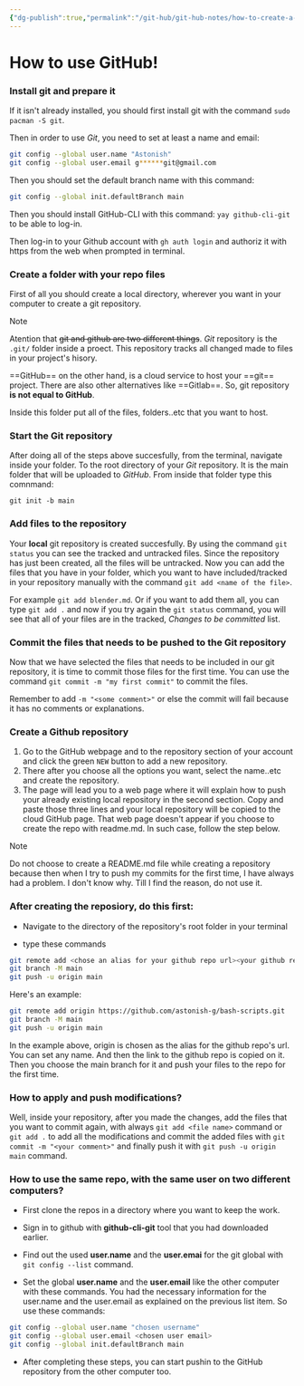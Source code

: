 ```yaml
---
{"dg-publish":true,"permalink":"/git-hub/git-hub-notes/how-to-create-a-git-hub-repo/","noteIcon":""}
---
```


# How to use GitHub! 
### Install git and prepare it

If it isn't already installed, you should first install git with the command `sudo pacman -S git`.

Then in order to use _Git_, you need to set at least a name and email:

```bash
git config --global user.name "Astonish"
git config --global user.email g******git@gmail.com
```

Then you should set the default branch name with this command:

```bash
git config --global init.defaultBranch main
```

Then you should install GitHub-CLI with this command: `yay github-cli-git` to be able to log-in.

Then log-in to your Github account with `gh auth login` and authoriz it with https from the web when prompted in terminal.

### Create a folder with your repo files

First of all you should create a local directory, wherever you want in your computer to create a git repository.


> [!NOTE]
  > Atention that ~~git and github are two different things~~. _Git_ repository is the `.git/` folder inside a proect. This repository tracks all changed made to files in your project's hisory.
  > 
  > ==GitHub== on the other hand, is a cloud service to host your ==git== project. There are also other alternatives like ==Gitlab==. So, git repository **is not equal to GitHub**.
  > 
  > Inside this folder put all of the files, folders..etc that you want to host.

### Start the Git repository

After doing all of the steps above succesfully, from the terminal, navigate inside your folder. To the root directory of your _Git_ repository. It is the main folder that will be uploaded to _GitHub_. From inside that folder type this comnmand:

`git init -b main`

### Add files to the repository

Your **local** git repository is created succesfully. By using the command `git status` you can see the tracked and untracked files. Since the repository has just been created, all the files will be untracked. Now you can add the files that you have in your folder, which you want to have included/tracked in your repository manually with the command `git add <name of the file>`. 

For example `git add blender.md`. Or if you want to add them all, you can type `git add .` and now if you try again the `git status` command, you will see that all of your files are in the tracked, _Changes to be committed_ list.

### Commit the files that needs to be pushed to the Git repository

Now that we have selected the files that needs to be included in our git repository, it is time to commit those files for the first time. You can use the command `git commit -m "my first commit"` to commit the files. 

Remember to add `-m "<some comment>"` or else the commit will fail because it has no comments or explanations.

### Create a Github repository

1. Go to the GitHub webpage and to the repository section of your account and click the green `NEW` button to add a new repository. 
2. There after you choose all the options you want, select the name..etc and create the repository. 
3. The page will lead you to a web page where it will explain how to push your already existing local repository in the second section. Copy and paste those three lines and your local repository will be copied to the cloud GitHub page. That web page doesn't appear if you choose to create the repo with readme.md. In such case, follow the step below.
  
> [!NOTE]
Do not choose to create a README.md file while creating a repository because then when I try to push my commits for the first time, I have always had a problem. I don't know why. Till I find the reason, do not use it.

### After creating the reposiory, do this first:

- Navigate to the directory of the repository's root folder in your terminal

- type these commands

```bash
git remote add <chose an alias for your github repo url><your github repo url>
git branch -M main
git push -u origin main
```

Here's an example:

```bash
git remote add origin https://github.com/astonish-g/bash-scripts.git
git branch -M main
git push -u origin main
```

In the example above, origin is chosen as the alias for the github repo's url. You can set any name. And then the link to the github repo is copied on it. Then you choose the main branch for it and push your files to the repo for the first time.

### How to apply and push modifications?

Well, inside your repository, after you made the changes, add the files that you want to commit again, with always `git add <file name>` command or `git add .` to add all the modifications and commit the added files with `git commit -m "<your comment>"` and finally push it with `git push -u origin main` command.

### How to use the same repo, with the same user on two different computers?

- First clone the repos in a directory where you want to keep the work.

- Sign in to github with **github-cli-git** tool that you had downloaded earlier.

- Find out the used **user.name** and the **user.emai** for the git global with `git config --list` command.

- Set the global **user.name** and the **user.email** like the other computer with these commands. You had the necessary information for the user.name and the user.email as explained on the previous list item. So use these commands:

```bash
git config --global user.name "chosen username"
git config --global user.email <chosen user email>
git config --global init.defaultBranch main
```

- After completing these steps, you can start pushin to the GitHub repository from the other computer too.

